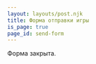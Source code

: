```yaml
---
layout: layouts/post.njk
title: Форма отправки игры
is_page: true
page_id: send-form
---
```


Форма закрыта.
